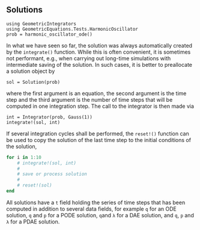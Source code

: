 ## Solutions

```@setup 1
using GeometricIntegrators
using GeometricEquations.Tests.HarmonicOscillator
prob = harmonic_oscillator_ode()
```

In what we have seen so far, the solution was always automatically created by
the `integrate()` function. While this is often convenient, it is sometimes not
performant, e.g., when carrying out long-time simulations with intermediate
saving of the solution.
In such cases, it is better to preallocate a solution object by
```@example 1
sol = Solution(prob)
```
where the first argument is an equation, the second argument is the time step
and the third argument is the number of time steps that will be computed in one
integration step.
The call to the integrator is then made via
```@example 1
int = Integrator(prob, Gauss(1))
integrate!(sol, int)
```
If several integration cycles shall be performed, the `reset!()` function can be
used to copy the solution of the last time step to the initial conditions of the
solution,
```julia
for i in 1:10
    # integrate!(sol, int)
    #
    # save or process solution
    #
    # reset!(sol)
end
```
All solutions have a `t` field holding the series of time steps that has been
computed in addition to several data fields, for example `q` for an ODE solution,
`q` and `p` for a PODE solution, `q`and `λ` for a DAE solution, and `q`, `p` and
`λ` for a PDAE solution.
